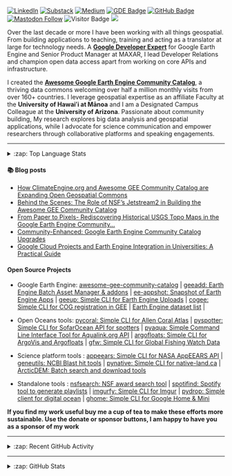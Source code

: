 [![LinkedIn](https://img.shields.io/badge/LinkedIn-0077B5?style=plastic&logo=linkedin&logoColor=white)](https://www.linkedin.com/in/samapriya/)
[![Substack](https://img.shields.io/badge/Substack-FF6719.svg?style=flat&logo=Substack&logoColor=white)](https://datacommons.substack.com/)
[![Medium](https://img.shields.io/badge/Medium-12100E?style=flat&logo=medium&logoColor=white)](https://medium.com/@samapriyaroy)
[![GDE Badge](https://img.shields.io/badge/GDE-Google%20Earth%20Engine-orange)](https://g.dev/samapriya)
[![GitHub Badge](https://img.shields.io/github/followers/samapriya?style=social)](https://github.com/samapriya?tab=followers)
[![Mastodon Follow](https://img.shields.io/mastodon/follow/109627075086849826?domain=https%3A%2F%2Fmapstodon.space%2F)](https://mapstodon.space/@samapriya)
![Visitor Badge](https://visitor-badge.laobi.icu/badge?page_id=samapriya.samapriya)
[![](https://img.shields.io/static/v1?label=Sponsor&message=%E2%9D%A4&logo=GitHub&color=%23fe8e86)](https://github.com/sponsors/samapriya)

Over the last decade or more I have been working with all things geospatial. From building applications to teaching, training and acting as a translator at large for technology needs. A [**Google Developer Expert**](https://g.dev/samapriya) for Google Earth Engine and Senior Product Manager at MAXAR, I lead Developer Relations and champion open data access apart from working on core APIs and infrastructure. 

I created the [**Awesome Google Earth Engine Community Catalog**](https://gee-community-catalog.org/), a thriving data commons welcoming over half a million monthly visits from over 160+ countries. I leverage geospatial expertise as an affiliate Faculty at the **University of Hawaiʻi at Mānoa** and I am a Designated Campus Colleague at the **University of Arizona**. Passionate about community building, My research explores big data analysis and geospatial applications, while I advocate for science communication and empower researchers through collaborative platforms and speaking engagements.

---
<details>
  <summary>:zap: Top Language Stats</summary>
  
  <img align="center" alt="Samapriya Roy's Top Language Stats" src="https://github-readme-stats-seven-hazel.vercel.app/api/top-langs/?username=samapriya&exclude_repo=training-workshop,education-research,&layout=compact" />

</details>

#### :books: Blog posts
<!-- BLOG-POST-LIST:START -->
- [How ClimateEngine.org and Awesome GEE Community Catalog are Expanding Open Geospatial Commons](https://samapriyaroy.medium.com/how-climateengine-org-and-awesome-gee-community-catalog-are-expanding-open-geospatial-commons-30120b1bfbaf?source=rss-3a3f6dbb93ce------2)
- [Behind the Scenes: The Role of NSF’s Jetstream2 in Building the Awesome GEE Community Catalog](https://samapriyaroy.medium.com/behind-the-scenes-the-role-of-nsfs-jetstream2-in-building-the-awesome-gee-community-catalog-3f563b8cb9f0?source=rss-3a3f6dbb93ce------2)
- [From Paper to Pixels- Rediscovering Historical USGS Topo Maps in the Google Earth Engine Community…](https://samapriyaroy.medium.com/from-paper-to-pixels-rediscovering-historical-usgs-topo-maps-in-the-google-earth-engine-community-f514c97c46a?source=rss-3a3f6dbb93ce------2)
- [Community-Enhanced: Google Earth Engine Community Catalog Upgrades](https://samapriyaroy.medium.com/community-enhanced-google-earth-engine-community-catalog-upgrades-66d4b7076826?source=rss-3a3f6dbb93ce------2)
- [Google Cloud Projects and Earth Engine Integration in Universities: A Practical Guide](https://samapriyaroy.medium.com/google-cloud-projects-and-earth-engine-integration-in-universities-a-practical-guide-fb16d8dad14a?source=rss-3a3f6dbb93ce------2)
<!-- BLOG-POST-LIST:END -->

#### Open Source Projects 

* Google Earth Engine: [awesome-gee-community-catalog](https://gee-community-catalog.org/) | [geeadd: Earth Engine Batch Asset Manager & addons](https://geeadd.geetools.xyz) | [ee-appshot: Snapshot of Earth Engine Apps](https://github.com/samapriya/ee-appshot) | [geeup: Simple CLI for Earth Engine Uploads](https://geeup.geetools.xyz) | [cogee: Simple CLI for COG registration in GEE](https://cogee.geetools.xyz) | [Earth Engine dataset list](https://github.com/samapriya/Earth-Engine-Datasets-List) | 
* Open Oceans tools: [pycoral: Simple CLI for Allen Coral Atlas](https://pycoral.openoceans.xyz) | [pyspotter: Simple CLI for SofarOcean API for spotters](https://pyspotter.openoceans.xyz) | [pyaqua: Simple Command Line Interface Tool for Aqualink.org API](https://pyaqua.openoceans.xyz) | [argofloats: Simple CLI for ArgoVis and Argofloats](https://samapriya.github.io/argofloats/) | [gfw: Simple CLI for Global Fishing Watch Data](https://samapriya.github.io/gfw)

* Science platform tools : [appeears: Simple CLI for NASA AppEEARS API](https://github.com/samapriya/appeears) | [geneutils: NCBI Blast hit tools](https://github.com/samapriya/geneutils) | [pynative: Simple CLI for native-land.ca](https://github.com/samapriya/pynative) | [ArcticDEM: Batch search and download tools](https://github.com/samapriya/ArcticDEM-Batch-Pipeline) 

* Standalone tools : [nsfsearch: NSF award search tool](https://github.com/samapriya/nsfsearch) | [spotifind: Spotify tool to generate playlists](https://github.com/samapriya/spotifind) | [imgurfy: Simple CLI for Imgur](https://github.com/samapriya/imgurfy) | [pydrop: Simple client for digital ocean](https://github.com/samapriya/pydrop) | [ghome: Simple CLI for Google Home & Mini](https://github.com/samapriya/ghome)


**If you find my work useful buy me a cup of tea to make these efforts more sustainable. Use the donate or sponsor buttons, I am happy to have you as a sponsor of my work**


---

<details>
  <summary>:zap: Recent GitHub Activity</summary>
  
<!--START_SECTION:activity-->
1. 🗣 Commented on [#275](https://github.com/samapriya/awesome-gee-community-datasets/issues/275#issuecomment-2254336398) in [samapriya/awesome-gee-community-datasets](https://github.com/samapriya/awesome-gee-community-datasets)
2. 🗣 Commented on [#270](https://github.com/samapriya/awesome-gee-community-datasets/issues/270#issuecomment-2248838202) in [samapriya/awesome-gee-community-datasets](https://github.com/samapriya/awesome-gee-community-datasets)
3. 🗣 Commented on [#265](https://github.com/samapriya/awesome-gee-community-datasets/issues/265#issuecomment-2242272941) in [samapriya/awesome-gee-community-datasets](https://github.com/samapriya/awesome-gee-community-datasets)
4. 🔒 Closed issue [#265](https://github.com/samapriya/awesome-gee-community-datasets/issues/265) in [samapriya/awesome-gee-community-datasets](https://github.com/samapriya/awesome-gee-community-datasets)
5. 🗣 Commented on [#266](https://github.com/samapriya/awesome-gee-community-datasets/issues/266#issuecomment-2242272452) in [samapriya/awesome-gee-community-datasets](https://github.com/samapriya/awesome-gee-community-datasets)
<!--END_SECTION:activity-->

</details>

---

<details>
  <summary>:zap: GitHub Stats</summary>

  <img align="left" alt="Samapriya Roy's GitHub Stats" src="https://github-readme-stats-seven-hazel.vercel.app/api?username=samapriya&show_icons=true&theme=dark&count_private=true" />

</details>

